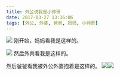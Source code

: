 ```yaml
---
title: 外公说我是小帅哥
date: 2017-03-27 13:36:06
tags: [外公, 外婆, 爸爸, 妈妈, 小帅哥]
---
```

![](http://images.dsphoebe.com/mama-20170327.jpg)
刚开始，妈妈看我是这样的。

![](http://images.dsphoebe.com/panda-20170327-by-grandapa.jpg)
然后外共看我是这样的。

然后爸爸看我被外公外婆抱着是这样的。
![](http://images.dsphoebe.com/grandapa-20170327.jpg)![](http://images.dsphoebe.com/grandama-20170327.jpg)